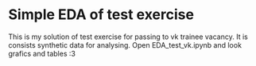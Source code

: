 Simple EDA of test exercise
===========================

This is my solution of test exercise for passing to vk trainee vacancy. It is consists synthetic data for analysing.
Open EDA_test_vk.ipynb and look grafics and tables :3 
